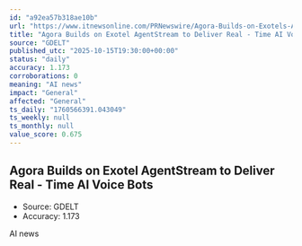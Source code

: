 ```yaml
---
id: "a92ea57b318ae10b"
url: "https://www.itnewsonline.com/PRNewswire/Agora-Builds-on-Exotels-AgentStream-to-Deliver-Real-Time-AI-Voice-Bots/1087446"
title: "Agora Builds on Exotel AgentStream to Deliver Real - Time AI Voice Bots"
source: "GDELT"
published_utc: "2025-10-15T19:30:00+00:00"
status: "daily"
accuracy: 1.173
corroborations: 0
meaning: "AI news"
impact: "General"
affected: "General"
ts_daily: "1760566391.043049"
ts_weekly: null
ts_monthly: null
value_score: 0.675
---
```

## Agora Builds on Exotel AgentStream to Deliver Real - Time AI Voice Bots

- Source: GDELT
- Accuracy: 1.173

AI news
